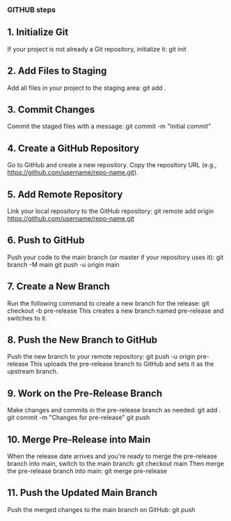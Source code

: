### GITHUB steps

## 1. Initialize Git
If your project is not already a Git repository, initialize it:
 git init

## 2. Add Files to Staging
Add all files in your project to the staging area:
git add .

## 3. Commit Changes
Commit the staged files with a message:
git commit -m "Initial commit"

## 4. Create a GitHub Repository
Go to GitHub and create a new repository. Copy the repository URL (e.g., https://github.com/username/repo-name.git).

## 5. Add Remote Repository
Link your local repository to the GitHub repository:
git remote add origin https://github.com/username/repo-name.git

## 6. Push to GitHub
Push your code to the main branch (or master if your repository uses it):
git branch -M main
git push -u origin main

## 7. Create a New Branch
Run the following command to create a new branch for the release:
git checkout -b pre-release
This creates a new branch named pre-release and switches to it.

## 8. Push the New Branch to GitHub
Push the new branch to your remote repository:
git push -u origin pre-release
This uploads the pre-release branch to GitHub and sets it as the upstream branch.

## 9. Work on the Pre-Release Branch
Make changes and commits in the pre-release branch as needed:
git add .
git commit -m "Changes for pre-release"
git push

## 10. Merge Pre-Release into Main
When the release date arrives and you're ready to merge the pre-release branch into main, switch to the main branch:
git checkout main
Then merge the pre-release branch into main:
git merge pre-release

## 11. Push the Updated Main Branch
Push the merged changes to the main branch on GitHub:
git push
